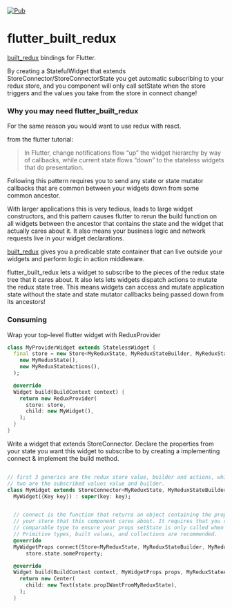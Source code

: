 [![Pub](https://img.shields.io/pub/v/flutter_built_redux.svg)](https://pub.dartlang.org/packages/flutter_built_redux)

# flutter_built_redux

[built_redux] bindings for Flutter.

By creating a StatefulWidget that extends StoreConnector/StoreConnectorState you get automatic subscribing to your redux store, and you component will only call setState when the store triggers and the values you take from the store in connect change!

### Why you may need flutter_built_redux
For the same reason you would want to use redux with react.

from the flutter tutorial:

> In Flutter, change notifications flow “up” the widget hierarchy by way of callbacks, while current state flows “down” to the stateless widgets that do presentation.

Following this pattern requires you to send any state or state mutator callbacks that are common between your widgets down from some common ancestor.

With larger applications this is very tedious, leads to large widget constructors, and this pattern causes flutter to rerun the build function on all widgets between the ancestor that contains the state and the widget that actually cares about it. It also means your business logic and network requests live in your widget declarations.

[built_redux] gives you a predicable state container that can live outside your widgets and perform logic in action middleware.

flutter_built_redux lets a widget to subscribe to the pieces of the redux state tree that it cares about. It also lets lets widgets dispatch actions to mutate the redux state tree. This means widgets can access and mutate application state without the state and state mutator callbacks being passed down from its ancestors!

### Consuming

Wrap your top-level flutter widget with ReduxProvider
```dart
class MyProviderWidget extends StatelessWidget {
  final store = new Store<MyReduxState, MyReduxStateBuilder, MyReduxStateActions>(
    new MyReduxState(),
    new MyReduxStateActions(),
  );

  @override
  Widget build(BuildContext context) {
    return new ReduxProvider(
      store: store,
      child: new MyWidget(),
    );
  }
}
```

Write a widget that extends StoreConnector.
Declare the properties from your state you want this widget to subscribe to by
creating a implementing connect & implement the build method.
```dart

// first 3 generics are the redux store value, builder and actions, while the last
// two are the subscribed values value and builder.
class MyWidget extends StoreConnector<MyReduxState, MyReduxStateBuilder, MyReduxStateActions, String> {
  MyWidget({Key key}) : super(key: key);


  // connect is the function that returns an object containing the properties from
  // your store that this component cares about. It requires that you return a
  // comparable type to ensure your props setState is only called when necessary.
  // Primitive types, built values, and collections are recommended.
  @override
  MyWidgetProps connect(Store<MyReduxState, MyReduxStateBuilder, MyReduxStateActions> store) =>
      store.state.someProperty;

  @override
  Widget build(BuildContext context, MyWidgetProps props, MyReduxStateActions action) {
    return new Center(
      child: new Text(state.propIWantFromMyReduxState),
    );
  }
```

[built_redux]: https://github.com/davidmarne/built_redux
